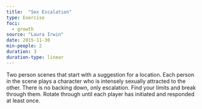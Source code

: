 ```yaml
---
title:  "Sex Escalation"
type: Exercise
foci:
  - growth
source: "Laura Irwin"
date: 2015-11-30
min-people: 2
duration: 3
duration-type: linear
---
```

Two person scenes that start with a suggestion for a location.
Each person in the scene plays a character who is intensely sexually attracted to the other.
There is no backing down, only escalation.
Find your limits and break through them.
Rotate through until each player has initiated and responded at least once.
